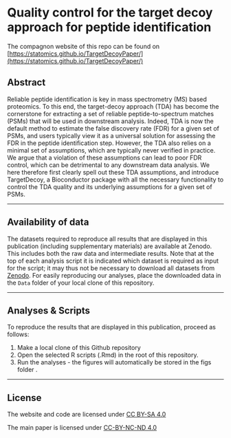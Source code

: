 # Quality control for the target decoy approach for peptide identification

The compagnon website of this repo can be found on [https://statomics.github.io/TargetDecoyPaper/](https://statomics.github.io/TargetDecoyPaper/)

## Abstract

Reliable peptide identification is key in mass spectrometry (MS) based proteomics. To  this end, the target-decoy approach (TDA) has become the cornerstone for extracting a set of reliable peptide-to-spectrum matches (PSMs) that will be used in downstream analysis. Indeed, TDA is now the default method to estimate the false discovery rate (FDR) for a given set of PSMs, and users typically view it as a universal solution for assessing the FDR in the peptide identification step. However, the TDA also relies on a minimal set of assumptions, which are typically never verified in practice. We argue that a violation of these assumptions can lead to poor FDR control, which can be detrimental to  any downstream data analysis. We here therefore first clearly spell out these TDA assumptions, and introduce TargetDecoy, a Bioconductor package with all the necessary functionality to control the TDA quality and its underlying assumptions for a given set of PSMs.

***
  
## Availability of data
  
  The datasets required to reproduce all results that are displayed in this publication (including supplementary materials) are available at Zenodo. This includes both the raw data and intermediate results. Note that at the top of each analysis script it is indicated which dataset is required as input for the script; it may thus not be necessary to download all datasets from [Zenodo](https://doi.org/10.5281/zenodo.730). For easily reproducing our analyses, place the downloaded data in the `Data` folder of your local clone of this repository.

***
  
## Analyses & Scripts
  
To reproduce the results that are displayed in this publication, proceed as follows:
  
1. Make a local clone of this Github repository
2. Open the selected R scripts (.Rmd) in the root of this repository.
4. Run the analyses - the figures will automatically be stored in the figs folder . 

***

## License

The website and code are licensed under [CC BY-SA 4.0](http://creativecommons.org/licenses/by-sa/4.0/)

The main paper is licensed under [CC-BY-NC-ND 4.0](https://creativecommons.org/licenses/by-nc-nd/4.0/)